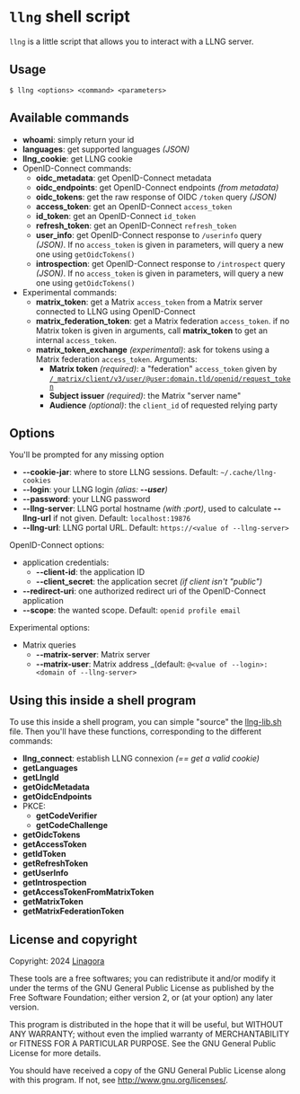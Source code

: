 # `llng` shell script

`llng` is a little script that allows you to interact with a LLNG server.

## Usage

```shell
$ llng <options> <command> <parameters>
```

## Available commands

* **whoami**: simply return your id
* **languages**: get supported languages _(JSON)_
* **llng_cookie**: get LLNG cookie
* OpenID-Connect commands:
  * **oidc_metadata**: get OpenID-Connect metadata
  * **oidc_endpoints**: get OpenID-Connect endpoints _(from metadata)_
  * **oidc_tokens**: get the raw response of OIDC `/token` query _(JSON)_
  * **access_token**: get an OpenID-Connect `access_token`
  * **id_token**: get an OpenID-Connect `id_token`
  * **refresh_token**: get an OpenID-Connect `refresh_token`
  * **user_info**: get OpenID-Connect response to `/userinfo` query _(JSON)_.
    If no `access_token` is given in parameters, will query a new one using
    `getOidcTokens()`
  * **introspection**: get OpenID-Connect response to `/introspect`
    query _(JSON)_. If no `access_token` is given in parameters, will query a
    new one using `getOidcTokens()`
* Experimental commands:
  * **matrix_token**: get a Matrix `access_token` from a Matrix server
    connected to LLNG using OpenID-Connect
  * **matrix_federation_token**: get a Matrix federation `access_token`.
    if no Matrix token is given in arguments, call **matrix_token** to get
    an internal `access_token`.
  * **matrix_token_exchange** _(experimental)_: ask for tokens using a Matrix
    federation `access_token`. Arguments:
    - **Matrix token** _(required)_: a "federation" `access_token` given by
      [`/_matrix/client/v3/user/@user:domain.tld/openid/request_token`](https://spec.matrix.org/latest/client-server-api/#openid)
    - **Subject issuer** _(required)_: the Matrix "server name"
    - **Audience** _(optional)_: the `client_id` of requested relying party

## Options

You'll be prompted for any missing option

* **--cookie-jar**: where to store LLNG sessions. Default: `~/.cache/llng-cookies`
* **--login**: your LLNG login _(alias: **--user**)_
* **--password**: your LLNG password
* **--llng-server**: LLNG portal hostname _(with :port)_, used to calculate
  **--llng-url** if not given. Default: `localhost:19876`
* **--llng-url**: LLNG portal URL. Default: `https://<value of --llng-server>`

OpenID-Connect options:
* application credentials:
  * **--client-id**: the application ID
  * **--client_secret**: the application secret _(if client isn't "public")_
* **--redirect-uri**: one authorized redirect uri of the OpenID-Connect application
* **--scope**: the wanted scope. Default: `openid profile email`

Experimental options:
* Matrix queries
  * **--matrix-server**: Matrix server
  * **--matrix-user**: Matrix address _(default: `@<value of --login>:<domain of --llng-server>`

## Using this inside a shell program

To use this inside a shell program, you can simple "source" the [llng-lib.sh](./llng-lib.sh)
file. Then you'll have these functions, corresponding to the different commands:

* **llng_connect**: establish LLNG connexion _(== get a valid cookie)_
* **getLanguages**
* **getLlngId**
* **getOidcMetadata**
* **getOidcEndpoints**
* PKCE:
  * **getCodeVerifier**
  * **getCodeChallenge**
* **getOidcTokens**
* **getAccessToken**
* **getIdToken**
* **getRefreshToken**
* **getUserInfo**
* **getIntrospection**
* **getAccessTokenFromMatrixToken**
* **getMatrixToken**
* **getMatrixFederationToken**

## License and copyright

Copyright: 2024 [Linagora](https://linagora.com)

These tools are a free softwares; you can redistribute it and/or modify
it under the terms of the GNU General Public License as published by
the Free Software Foundation; either version 2, or (at your option)
any later version.

This program is distributed in the hope that it will be useful,
but WITHOUT ANY WARRANTY; without even the implied warranty of
MERCHANTABILITY or FITNESS FOR A PARTICULAR PURPOSE.  See the
GNU General Public License for more details.

You should have received a copy of the GNU General Public License
along with this program.  If not, see http://www.gnu.org/licenses/.
